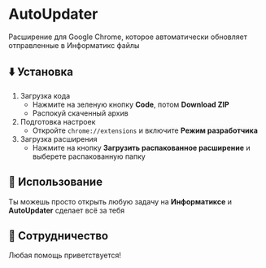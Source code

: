 # AutoUpdater
Расширение для Google Chrome, которое автоматически обновляет отправленные в Информатикс файлы

## ⬇️ Установка
1. Загрузка кода
   - Нажмите на зеленую кнопку **Code**, потом **Download ZIP**
   - Распокуй скаченный архив
2. Подготовка настроек
   - Откройте `chrome://extensions` и включите **Режим разработчика**
3. Загрузка расширения
   - Нажмите на кнопку **Загрузить распакованное расширение** и выберете распакованную папку

## 🖖 Использование
Ты можешь просто открыть любую задачу на **Информатиксе** и **AutoUpdater** сделает всё за тебя

## 🚧 Сотрудничество
Любая помощь приветствуется!
